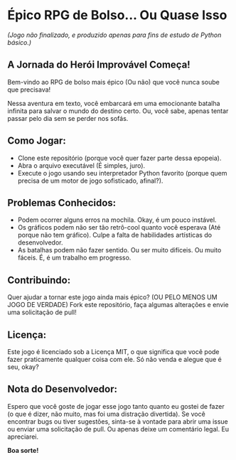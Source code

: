<h1>Épico RPG de Bolso... Ou Quase Isso</h1>

<p><em>(Jogo não finalizado, e produzido apenas para fins de estudo de Python básico.)</em></p>

<h2>A Jornada do Herói Improvável Começa!</h2>

<p>Bem-vindo ao RPG de bolso mais épico (Ou não) que você nunca soube que precisava!</p>

<p>Nessa aventura em texto, você embarcará em uma emocionante batalha infinita para salvar o mundo do destino certo. Ou, você sabe, apenas tentar passar pelo dia sem se perder nos sofás.</p>

<h2>Como Jogar:</h2>
<ul>
    <li>Clone este repositório (porque você quer fazer parte dessa epopeia).</li>
    <li>Abra o arquivo executável (É simples, juro).</li>
    <li>Execute o jogo usando seu interpretador Python favorito (porque quem precisa de um motor de jogo sofisticado, afinal?).</li>
</ul>

<h2>Problemas Conhecidos:</h2>
<ul>
    <li>Podem ocorrer alguns erros na mochila. Okay, é um pouco instável.</li>
    <li>Os gráficos podem não ser tão retrô-cool quanto você esperava (Até porque não tem gráfico). Culpe a falta de habilidades artísticas do desenvolvedor.</li>
    <li>As batalhas podem não fazer sentido. Ou ser muito difíceis. Ou muito fáceis. É, é um trabalho em progresso.</li>
</ul>

<h2>Contribuindo:</h2>
<p>Quer ajudar a tornar este jogo ainda mais épico? (OU PELO MENOS UM JOGO DE VERDADE) Fork este repositório, faça algumas alterações e envie uma solicitação de pull!</p>

<h2>Licença:</h2>
<p>Este jogo é licenciado sob a Licença MIT, o que significa que você pode fazer praticamente qualquer coisa com ele. Só não venda e alegue que é seu, okay?</p>

<footer>
    <h2>Nota do Desenvolvedor:</h2>
    <p>Espero que você goste de jogar esse jogo tanto quanto eu gostei de fazer (o que é dizer, não muito, mas foi uma distração divertida). Se você encontrar bugs ou tiver sugestões, sinta-se à vontade para abrir uma issue ou enviar uma solicitação de pull. Ou apenas deixe um comentário legal. Eu apreciarei.</p>
    <p><strong>Boa sorte!</strong></p>
</footer>

</body>
</html>
